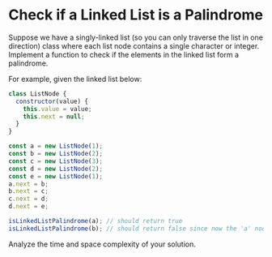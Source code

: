 # Check if a Linked List is a Palindrome

Suppose we have a singly-linked list (so you can only traverse the list in one direction) class where each list node contains a single character or integer. Implement a function to check if the elements in the linked list form a palindrome.

For example, given the linked list below:

```js
class ListNode {
  constructor(value) {
    this.value = value;
    this.next = null;
  }
}

const a = new ListNode(1);
const b = new ListNode(2);
const c = new ListNode(3);
const d = new ListNode(2);
const e = new ListNode(1);
a.next = b;
b.next = c;
c.next = d;
d.next = e;

isLinkedListPalindrome(a); // should return true
isLinkedListPalindrome(b); // should return false since now the 'a' node is not included in the linked list
```

Analyze the time and space complexity of your solution.
